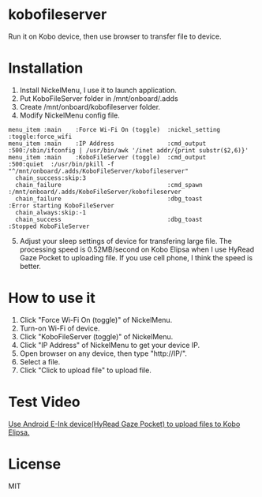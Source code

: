# kobofileserver
Run it on Kobo device, then use browser to transfer file to device.

# Installation
01. Install NickelMenu, I use it to launch application.
02. Put KoboFileServer folder in /mnt/onboard/.adds
03. Create /mnt/onboard/kobofileserver folder.
04. Modify NickelMenu config file.
```
menu_item :main    :Force Wi-Fi On (toggle)  :nickel_setting     :toggle:force_wifi
menu_item :main    :IP Address               :cmd_output         :500:/sbin/ifconfig | /usr/bin/awk '/inet addr/{print substr($2,6)}'
menu_item :main    :KoboFileServer (toggle)  :cmd_output         :500:quiet  :/usr/bin/pkill -f "^/mnt/onboard/.adds/KoboFileServer/kobofileserver"
  chain_success:skip:3
  chain_failure                              :cmd_spawn          :/mnt/onboard/.adds/KoboFileServer/kobofileserver
  chain_failure                              :dbg_toast          :Error starting KoboFileServer
  chain_always:skip:-1
  chain_success                              :dbg_toast          :Stopped KoboFileServer
```
05. Adjust your sleep settings of device for transfering large file. The processing speed is 0.52MB/second on Kobo Elipsa when I use HyRead Gaze Pocket to uploading file. If you use cell phone, I think the speed is better.

# How to use it
01. Click "Force Wi-Fi On (toggle)" of NickelMenu.
02. Turn-on Wi-Fi of device.
03. Click "KoboFileServer (toggle)" of NickelMenu.
04. Click "IP Address" of NickelMenu to get your device IP.
05. Open browser on any device, then type "http://IP/".
06. Select a file.
07. Click "Click to upload file" to upload file.

# Test Video
[Use Android E-Ink device(HyRead Gaze Pocket) to upload files to Kobo Elipsa.](https://youtu.be/mZ4C3v0sqL0 "kobofileserver")

# License
MIT
